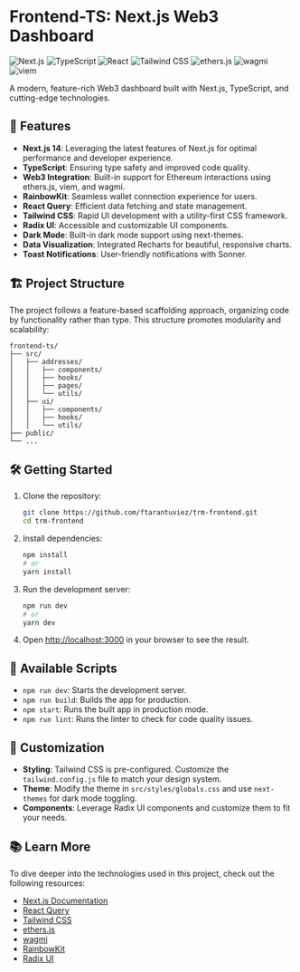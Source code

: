# Frontend-TS: Next.js Web3 Dashboard

![Next.js](https://img.shields.io/badge/Next.js-14.2.14-black)
![TypeScript](https://img.shields.io/badge/TypeScript-5.x-blue)
![React](https://img.shields.io/badge/React-18.x-61DAFB)
![Tailwind CSS](https://img.shields.io/badge/Tailwind_CSS-3.4.1-38B2AC)
![ethers.js](https://img.shields.io/badge/ethers.js-6.13.3-3C3C3D)
![wagmi](https://img.shields.io/badge/wagmi-2.12.16-3C3C3D)
![viem](https://img.shields.io/badge/viem-2.21.16-3C3C3D)

A modern, feature-rich Web3 dashboard built with Next.js, TypeScript, and cutting-edge technologies.

## 🚀 Features

- **Next.js 14**: Leveraging the latest features of Next.js for optimal performance and developer experience.
- **TypeScript**: Ensuring type safety and improved code quality.
- **Web3 Integration**: Built-in support for Ethereum interactions using ethers.js, viem, and wagmi.
- **RainbowKit**: Seamless wallet connection experience for users.
- **React Query**: Efficient data fetching and state management.
- **Tailwind CSS**: Rapid UI development with a utility-first CSS framework.
- **Radix UI**: Accessible and customizable UI components.
- **Dark Mode**: Built-in dark mode support using next-themes.
- **Data Visualization**: Integrated Recharts for beautiful, responsive charts.
- **Toast Notifications**: User-friendly notifications with Sonner.

## 🏗️ Project Structure

The project follows a feature-based scaffolding approach, organizing code by functionality rather than type. This structure promotes modularity and scalability:

```
frontend-ts/
├── src/
│   ├── addresses/
│   │   ├── components/
│   │   ├── hooks/
│   │   ├── pages/
│   │   └── utils/
│   ├── ui/
│   │   ├── components/
│   │   ├── hooks/
│   │   └── utils/
├── public/
└── ...
```

## 🛠️ Getting Started

1. Clone the repository:

   ```bash
   git clone https://github.com/ftarantuviez/trm-frontend.git
   cd trm-frontend
   ```

2. Install dependencies:

   ```bash
   npm install
   # or
   yarn install
   ```

3. Run the development server:

   ```bash
   npm run dev
   # or
   yarn dev
   ```

4. Open [http://localhost:3000](http://localhost:3000) in your browser to see the result.

## 🧰 Available Scripts

- `npm run dev`: Starts the development server.
- `npm run build`: Builds the app for production.
- `npm start`: Runs the built app in production mode.
- `npm run lint`: Runs the linter to check for code quality issues.

## 🎨 Customization

- **Styling**: Tailwind CSS is pre-configured. Customize the `tailwind.config.js` file to match your design system.
- **Theme**: Modify the theme in `src/styles/globals.css` and use `next-themes` for dark mode toggling.
- **Components**: Leverage Radix UI components and customize them to fit your needs.

## 📚 Learn More

To dive deeper into the technologies used in this project, check out the following resources:

- [Next.js Documentation](https://nextjs.org/docs)
- [React Query](https://tanstack.com/query/latest)
- [Tailwind CSS](https://tailwindcss.com/docs)
- [ethers.js](https://docs.ethers.org/v6/)
- [wagmi](https://wagmi.sh/)
- [RainbowKit](https://www.rainbowkit.com/docs/introduction)
- [Radix UI](https://www.radix-ui.com/docs/primitives/overview/introduction)
